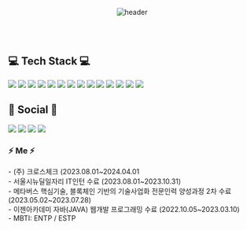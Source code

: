 

<!--
**rosencrantz96/rosencrantz96** is a ✨ _special_ ✨ repository because its `README.md` (this file) appears on your GitHub profile.



- 🔭 I’m currently working on ... 
- 🌱 I’m currently learning ... blockchain
- 👯 I’m looking to collaborate on ... 
- 🤔 I’m looking for help with ...
- 💬 Ask me about ... 
- 📫 How to reach me: ... 
- 😄 Pronouns: ...
- ⚡ Fun fact: ...    
<br>

  ![SooKyoung's GitHub stats](https://github-readme-stats.vercel.app/api?username=rosencrantz96&theme=dracula&show_icons=true)
  
  <br>
-->


<div align="center">
  
  ![header](https://capsule-render.vercel.app/api?type=waving&color=auto&height=300&section=header&text=SooKyoung%20Kwon&fontSize=90&animation=twinkling)
  
</div>
<br>
<br>
<div>
  <h2>  💻 Tech Stack 💻 </h2>
    <img src="https://img.shields.io/badge/Node.js-339933?style=for-the-badge&logo=Node.js&logoColor=white">
    <img src="https://img.shields.io/badge/ts-node-3178C6?style=for-the-badge&logo=ts-node&logoColor=white"/>
    <img src="https://img.shields.io/badge/TypeScript-3178C6?style=for-the-badge&logo=typescript&logoColor=black">
    <img src="https://img.shields.io/badge/Sequelize-52b0e7?style=for-the-badge&logo=Sequelize&logoColor=white">
    <img src="https://img.shields.io/badge/MySQL-4479A1?style=for-the-badge&logo=MySQL&logoColor=white">
    <img src="https://img.shields.io/badge/oracle-F80000?style=for-the-badge&logo=oracle&logoColor=white">
    <img src="https://img.shields.io/badge/java-007396?style=for-the-badge&logo=OpenJDK&logoColor=white">
    <img src="https://img.shields.io/badge/Spring%20Boot-6DB33F?style=for-the-badge&logo=SpringBoot&logoColor=white">
    <img src="https://img.shields.io/badge/javascript-F7DF1E?style=for-the-badge&logo=javascript&logoColor=black">
    <img src="https://img.shields.io/badge/HTML5-E34F26?style=for-the-badge&logo=HTML5&logoColor=white">
    <img src="https://img.shields.io/badge/CSS3-1572B6?style=for-the-badge&logo=CSS3&logoColor=white">
    <img src="https://img.shields.io/badge/GitHub Actions-2088FF?style=for-the-badge&logo=GitHub Actions&logoColor=white">
    <img src="https://img.shields.io/badge/Amazon%20EC2-FF9900?style=for-the-badge&logo=Amazon%20EC2&logoColor=white">
    <img src="https://img.shields.io/badge/Amazon%20S3-569A31?style=for-the-badge&logo=Amazon%20S3&logoColor=white">
</div>



<div>
  <h2> 🔗 Social 🔗 </h2>
  <a href="https://github.com/rosencrantz96"><img src="https://img.shields.io/badge/github-181717?style=for-the-badge&logo=github&logoColor=white"></a>
  <a href="https://velog.io/@rosencrantz96"><img src="https://img.shields.io/badge/velog-20c997?style=for-the-badge&logo=velog&logoColor=white"></a>
  <a href="mailto:topgdvidsyb@gmail.com"><img src="https://img.shields.io/badge/gmail-EA4335?style=for-the-badge&logo=gmail&logoColor=white"></a>
  <a href="https://www.linkedin.com/in/%EC%88%98%EA%B2%BD-%EA%B6%8C-6b6ba5271/"><img src="https://img.shields.io/badge/LinkedIn-0A66C2?style=for-the-badge&logo=LinkedIn&logoColor=white"></a>
</div>



<h3> ⚡ Me ⚡ </h3>
- (주) 크로스체크 (2023.08.01~2024.04.01<br>
- 서울시뉴딜일자리 IT인턴 수료 (2023.08.01~2023.10.31)<br>
- 메타버스 핵심기술, 블록체인 기반의 기술사업화 전문인력 양성과정 2차 수료 (2023.05.02~2023.07.28) <br>
- 이젠아카데미 자바(JAVA) 웹개발 프로그래밍 수료 (2022.10.05~2023.03.10) <br>
- MBTI: ENTP / ESTP







